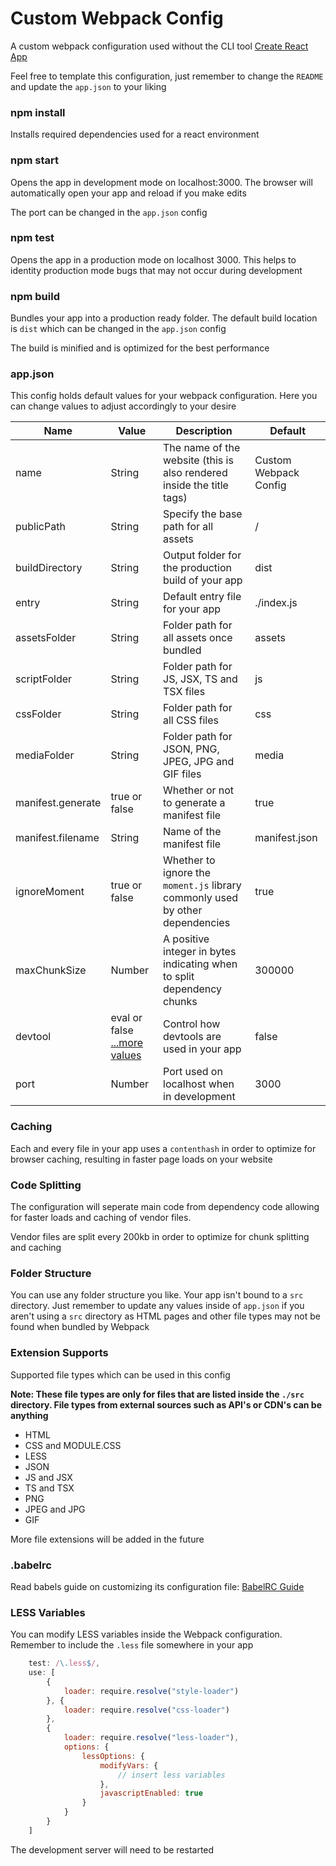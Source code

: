 # Custom Webpack Config

A custom webpack configuration used without the CLI tool [Create React App](https://reactjs.org/docs/create-a-new-react-app.html)

Feel free to template this configuration, just remember to change the `README` and update the `app.json` to your liking

### npm install

Installs required dependencies used for a react environment

### npm start

Opens the app in development mode on localhost:3000. The browser will automatically open your app and reload if you make edits

The port can be changed in the `app.json` config

### npm test

Opens the app in a production mode on localhost 3000. This helps to identity production mode bugs that may not occur during development

### npm build

Bundles your app into a production ready folder. The default build location is `dist` which can be changed in the `app.json` config

The build is minified and is optimized for the best performance

### app.json

This config holds default values for your webpack configuration. Here you can change values to adjust accordingly to your desire

Name | Value | Description | Default
---- | ----- | ----------- | -------
name | String | The name of the website (this is also rendered inside the title tags) | Custom Webpack Config
publicPath | String | Specify the base path for all assets | /
buildDirectory | String | Output folder for the production build of your app | dist
entry | String | Default entry file for your app | ./index.js
assetsFolder | String | Folder path for all assets once bundled | assets
scriptFolder | String | Folder path for JS, JSX, TS and TSX files | js
cssFolder | String | Folder path for all CSS files | css
mediaFolder | String | Folder path for JSON, PNG, JPEG, JPG and GIF files | media
manifest.generate | true or false | Whether or not to generate a manifest file | true
manifest.filename | String | Name of the manifest file | manifest.json
ignoreMoment | true or false | Whether to ignore the `moment.js` library commonly used by other dependencies | true
maxChunkSize | Number | A positive integer in bytes indicating when to split dependency chunks | 300000
devtool | eval or false [...more values](https://webpack.js.org/configuration/devtool/) | Control how devtools are used in your app | false
port | Number | Port used on localhost when in development | 3000

### Caching

Each and every file in your app uses a `contenthash` in order to optimize for browser caching, resulting in faster page loads on your website

### Code Splitting

The configuration will seperate main code from dependency code allowing for faster loads and caching of vendor files.

Vendor files are split every 200kb in order to optimize for chunk splitting and caching

### Folder Structure

You can use any folder structure you like. Your app isn't bound to a `src` directory. Just remember to update any values inside of `app.json` if you aren't using a `src` directory as HTML pages and other file types may not be found when bundled by Webpack

### Extension Supports

Supported file types which can be used in this config

**Note: These file types are only for files that are listed inside the `./src` directory. File types from external sources such as API's or CDN's can be anything**

* HTML
* CSS and MODULE.CSS
* LESS
* JSON
* JS and JSX
* TS and TSX
* PNG
* JPEG and JPG
* GIF

More file extensions will be added in the future

### .babelrc

Read babels guide on customizing its configuration file: [BabelRC Guide](https://babeljs.io/docs/en/config-files)

### LESS Variables

You can modify LESS variables inside the Webpack configuration. Remember to include the `.less` file somewhere in your app

```js
    test: /\.less$/,
    use: [
        {
            loader: require.resolve("style-loader")
        }, {
            loader: require.resolve("css-loader")
        },
        {
            loader: require.resolve("less-loader"),
            options: {
                lessOptions: {
                    modifyVars: {
                        // insert less variables
                    },
                    javascriptEnabled: true
                }
            }
        }
    ]
```

The development server will need to be restarted
